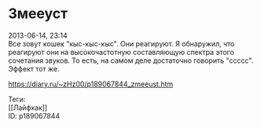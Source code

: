 Змееуст
========

   
 2013-06-14, 23:14   
  Все зовут кошек "кыс-кыс-кыс". Они реагируют. Я обнаружил, что реагируют они на высокочастотную составляющую спектра этого сочетания звуков. То есть, на самом деле достаточно говорить "ссссс". Эффект тот же.   
    
 <https://diary.ru/~zHz00/p189067844_zmeeust.htm>   
   
 Теги:   
 [[Лайфхак]]   
 ID: p189067844
